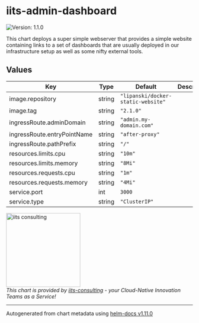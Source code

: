 # iits-admin-dashboard

![Version: 1.1.0](https://img.shields.io/badge/Version-1.1.0-informational?style=flat-square)

This chart deploys a super simple webserver that provides a simple website containing links to a set
of dashboards that are usually deployed in our infrastructure setup as well as some nifty external
tools.

## Values

| Key | Type | Default | Description |
|-----|------|---------|-------------|
| image.repository | string | `"lipanski/docker-static-website"` |  |
| image.tag | string | `"2.1.0"` |  |
| ingressRoute.adminDomain | string | `"admin.my-domain.com"` |  |
| ingressRoute.entryPointName | string | `"after-proxy"` |  |
| ingressRoute.pathPrefix | string | `"/"` |  |
| resources.limits.cpu | string | `"10m"` |  |
| resources.limits.memory | string | `"8Mi"` |  |
| resources.requests.cpu | string | `"1m"` |  |
| resources.requests.memory | string | `"4Mi"` |  |
| service.port | int | `3000` |  |
| service.type | string | `"ClusterIP"` |  |

<img src="https://iits-consulting.de/wp-content/uploads/2021/08/iits-logo-2021-red-square-xl.png"
alt="iits consulting" id="logo" width="200" height="200">
<br>
*This chart is provided by [iits-consulting](https://iits-consulting.de/) - your Cloud-Native Innovation Teams as a Service!*

----------------------------------------------
Autogenerated from chart metadata using [helm-docs v1.11.0](https://github.com/norwoodj/helm-docs/releases/v1.11.0)
